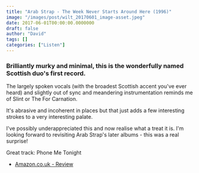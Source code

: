 ```yaml
---
title: "Arab Strap - The Week Never Starts Around Here (1996)"
image: "/images/post/wilt_20170601_image-asset.jpeg"
date: 2017-06-01T00:00:00.0000000
draft: false
author: "David"
tags: []
categories: ["Listen"]
---
```

### Brilliantly murky and minimal, this is the wonderfully named Scottish duo's first record.

 The largely spoken vocals (with the broadest Scottish accent you've ever heard) and slightly out of sync and meandering instrumentation reminds me of Slint or The For Carnation.

 It's abrasive and incoherent in places but that just adds a few interesting strokes to a very interesting palate.

 I've possibly underappreciated this and now realise what a treat it is. I'm looking forward to revisiting Arab Strap's later albums - this was a real surprise!

 Great track: Phone Me Tonight

-  [Amazon.co.uk - Review](https://www.amazon.co.uk/d/CDs-Vinyl/Week-Never-Starts-Round-Here-Arab-Strap/B00000B2Y9/ref=sr_1_3?s=music&amp;ie=UTF8&amp;qid=1496309293&amp;sr=1-3&amp;keywords=arab+strap)